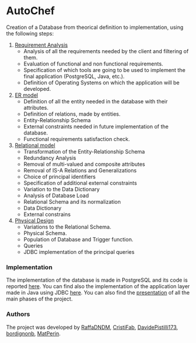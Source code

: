 # AutoChef
Creation of a Database from theorical definition to implementation, using the following steps:
1. [Requirement Analysis](https://github.com/RaffaDNDM/AutoChef/blob/master/HW1_RequirementAnalysis.pdf)
   - Analysis of all the requirements needed by the client and filtering of them. 
   - Evaluation of functional and non functional requirements.
   - Specification of which tools are going to be used to implement the final application (PostgreSQL, Java, etc.).
   - Definition of Operating Systems on which the application will be developed.
2. [ER model](https://github.com/RaffaDNDM/AutoChef/blob/master/HW2_ER_Model.pdf)
   - Definition of all the entity needed in the database with their attributes.
   - Definition of relations, made by entities.
   - Entity-Relationship Schema
   - External constraints needed in future implementation of the database.
   - Functional requirements satisfaction check.
3. [Relational model](https://github.com/RaffaDNDM/AutoChef/blob/master/HW3_RelationalModel.pdf)
   - Transformation of the Entity-Relationship Schema
   - Redundancy Analysis
   - Removal of multi-valued and composite attributes
   - Removal of IS-A Relations and Generalizations
   - Choice of principal identifiers
   - Specification of additional external constraints
   - Variation to the Data Dictionary
   - Analysis of Database Load
   - Relational Schema and its normalization
   - Data Dictionary
   - External constrains
4. [Physical Design](https://github.com/RaffaDNDM/AutoChef/blob/master/HW4_SQL%26Java.pdf)
   - Variations to the Relational Schema.
   - Physical Schema.
   - Population of Database and Trigger function.
   - Queries
   - JDBC implementation of the principal queries

### Implementation
The implementation of the database is made in PostgreSQL and its code is reported [here](https://github.com/RaffaDNDM/AutoChef/blob/master/Implementation). You can find also the implementation of the 
application layer made in Java using JDBC [here](https://github.com/RaffaDNDM/AutoChef/blob/master/Implementation/AutoChef.java).
You can also find the [presentation](https://github.com/RaffaDNDM/AutoChef/blob/master/HW4_Presentation.pptx) of all the main phases of the project.

### Authors
The project was developed by [RaffaDNDM](https://github.com/RaffaDNDM), [CristiFab](https://github.com/CristiFab), [DavidePistilli173](https://github.com/DavidePistilli173), [bordignonb](https://github.com/bordignonb), [MatPerin](https://github.com/MatPerin).

